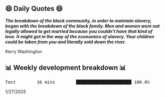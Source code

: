 ## 😄 Daily Quotes 😄

_**The breakdown of the black community, in order to maintain slavery, began with the breakdown of the black family. Men and women were not legally allowed to get married because you couldn't have that kind of love. It might get in the way of the economics of slavery. Your children could be taken from you and literally sold down the river.**_

Kerry Washington



## 📊 Weekly development breakdown 📊

<pre>Text        16 mins        █████████████████████ 100.0%</pre>

1/27/2025